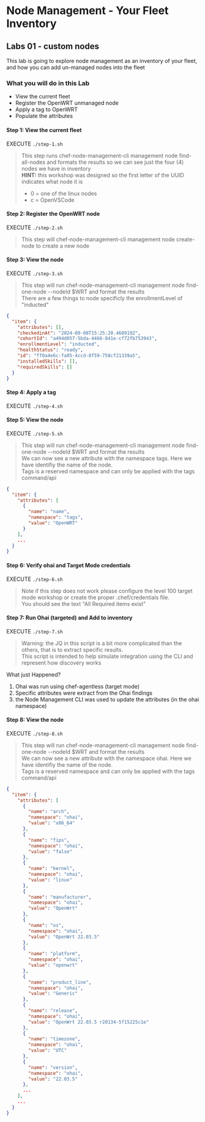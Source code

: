 # Node Management - Your Fleet Inventory

## Labs 01 - custom nodes
This lab is going to explore node management as an inventory of your fleet, and how you can add un-managed nodes into the fleet

### What you will do in this Lab
- View the current fleet
- Register the OpenWRT unmanaged node
- Apply a tag to OpenWRT
- Populate the attributes

#### Step 1: View the current fleet
EXECUTE ```./step-1.sh```

> This step runs chef-node-management-cli management node find-all-nodes  and formats the results so we can see just the four (4) nodes we have in inventory    
> **HINT:** this workshop was designed so the first letter of the UUID indicates what node it is
> - 0 = one of the linux nodes
> - c = OpenVSCode

#### Step 2: Register the OpenWRT node
EXECUTE ```./step-2.sh```

> This step will chef-node-management-cli management node create-node to create a new node    


#### Step 3: View the node
EXECUTE ```./step-3.sh```

> This step will run chef-node-management-cli management node find-one-node --nodeId $WRT and format the results       
> There are a few things to node specificly the enrollmentLevel of "inducted"

```json
{
  "item": {
    "attributes": [],
    "checkedinAt": "2024-09-08T15:25:20.468919Z",
    "cohortId": "a494d057-5bda-4466-841e-cf72fb753943",
    "enrollmentLevel": "inducted",
    "healthStatus": "ready",
    "id": "ff0a4e6c-fa05-4ccd-8f59-758cf21339a5",
    "installedSkills": [],
    "requiredSkills": []
  }
}
```

#### Step 4: Apply a tag
EXECUTE ```./step-4.sh```



#### Step 5: View the node
EXECUTE ```./step-5.sh```

> This step will run chef-node-management-cli management node find-one-node --nodeId $WRT and format the results       
> We can now see a new attribute with the namespace tags. Here we have identifiy the name of the node.    
> Tags is a reserved namespace and can only be applied with the tags command/api

```json
{
  "item": {
    "attributes": [
      {
        "name": "name",
        "namespace": "tags",
        "value": "OpenWRT"
      }
    ],
    ...
  }
}
```

#### Step 6: Verify ohai and Target Mode credentials 
EXECUTE ```./step-6.sh```

> Note if this step does not work please configure the level 100 target mode workshop or create the proper .chef/credentials file.    
> You should see the text "All Required items exist"


#### Step 7: Run Ohai (targeted) and Add to inventory
EXECUTE ```./step-7.sh```

> Warning: the JQ in this script is a bit more complicated than the others, that is to extract specific results.    
> This script is intended to help simulate integration using the CLI and represent how discovery works

What just Happened?
1. Ohai was run using chef-agentless (target mode) 
2. Specific attributes were extract from the Ohai findings
3. the Node Management CLI was used to update the attributes (in the ohai namespace)

#### Step 8: View the node
EXECUTE ```./step-8.sh```

> This step will run chef-node-management-cli management node find-one-node --nodeId $WRT and format the results       
> We can now see a new attribute with the namespace ohai. Here we have identifiy the name of the node.    
> Tags is a reserved namespace and can only be applied with the tags command/api

```json
{
  "item": {
    "attributes": [
      {
        "name": "arch",
        "namespace": "ohai",
        "value": "x86_64"
      },
      {
        "name": "fips",
        "namespace": "ohai",
        "value": "false"
      },
      {
        "name": "kernel",
        "namespace": "ohai",
        "value": "linux"
      },
      {
        "name": "manufacturer",
        "namespace": "ohai",
        "value": "OpenWrt"
      },
      {
        "name": "os",
        "namespace": "ohai",
        "value": "OpenWrt 22.03.5"
      },
      {
        "name": "platform",
        "namespace": "ohai",
        "value": "openwrt"
      },
      {
        "name": "product_line",
        "namespace": "ohai",
        "value": "Generic"
      },
      {
        "name": "release",
        "namespace": "ohai",
        "value": "OpenWrt 22.03.5 r20134-5f15225c1e"
      },
      {
        "name": "timezone",
        "namespace": "ohai",
        "value": "UTC"
      },
      {
        "name": "version",
        "namespace": "ohai",
        "value": "22.03.5"
      },
      ...
    ],
    ...
  }
}
```
